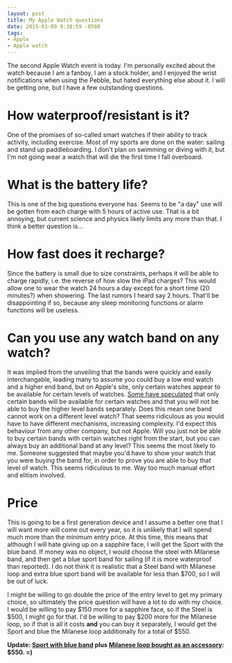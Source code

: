 ```yaml
---
layout: post
title: My Apple Watch questions
date: 2015-03-09 9:38:59 -0500
tags: 
- Apple
- Apple watch
--- 
```


The second Apple Watch event is today. I'm personally excited about the watch because I am a fanboy, I am a stock holder, and I enjoyed the wrist notifications when using the Pebble, but hated everything else about it. I will be getting one, but I have a few outstanding questions. 

# How waterproof/resistant is it?

One of the promises of so-called smart watches if their ability to track activity, including exercise. Most of my sports are done on the water: sailing and stand up paddleboarding. I don't plan on swimming or diving with it, but I'm not going wear a watch that will die the first time I fall overboard. 

# What is the battery life?

This is one of the big questions everyone has. Seems to be "a day" use will be gotten from each charge with 5 hours of active use. That is a bit annoying, but current science and physics likely limits any more than that. I think a better question is...

# How fast does it recharge?

Since the battery is small due to size constraints, perhaps it will be able to charge rapidly, i.e. the reverse of how slow the iPad charges? This would allow one to wear the watch 24 hours a day except for a short time (20 minutes?) when showering. The last rumors I heard say 2 hours. That'll be disappointing if so, because any sleep monitoring functions or alarm functions will be useless. 

# Can you use any watch band on any watch?

It was implied from the unveiling that the bands were quickly and easily interchangable, leading many to assume you could buy a low end watch and a higher end band, but on Apple's site, only certain watches appear to be available for certain levels of watches. [Some have speculated](http://daringfireball.net/linked/2015/03/08/spitball-apple-watch-steel) that only certain bands will be available for certain watches and that you will not be able to buy the higher level bands separately. Does this mean one band cannot work on a different level watch? That seems ridiculous as you would have to have different mechanisms, increasing complexity. I'd expect this behaviour from any other company, but not Apple. Will you just not be able to buy certain bands with certain watches right from the start, but you can always buy an additional band at any level? This seems the most likely to me. Someone suggested that maybe you'd have to show your watch that you were buying the band for, in order to prove you are able to buy that level of watch. This seems ridiculous to me. Way too much manual effort and elitism involved. 

# Price

This is going to be a first generation device and I assume a better one that I will want more will come out every year, so it is unlikely that I will spend much more than the minimum entry price. At this time, this means that although I will hate giving up on a sapphire face, I will get the Sport with the blue band. If money was no object, I would choose the steel with Milanese band, and then get a blue sport band for sailing (if it is more waterproof than reported). I do not think it is realistic that a Steel band with Milanese loop and extra blue sport band will be available for less than $700, so I will be out of luck. 

I might be willing to go double the price of the entry level to get my primary choice, so ultimately the price question will have a lot to do with my choice. I would be willing to pay $150 more for a sapphire face, so if the Steel is $500, I might go for that. I'd be willing to pay $200 more for the Milanese loop, so if that is all it costs **and** you can buy it separately, I would get the Sport and blue the Milanese loop additionally for a total of $550.

**Update: [Sport with blue band](http://store.apple.com/us/buy-watch/apple-watch-sport?product=MJ3Q2LL/A&step=detail) plus [Milanese loop bought as an accessory](http://store.apple.com/us/product/MJ5F2ZM/A/42mm-milanese-loop): $550. =)**